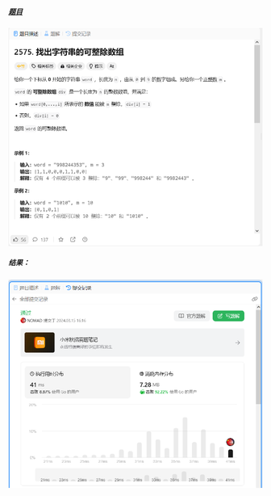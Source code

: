 ##### [题目](https://leetcode.cn/problems/find-the-divisibility-array-of-a-string/description/)
![pic](img.png)
##### 结果：
![pic](result.png)